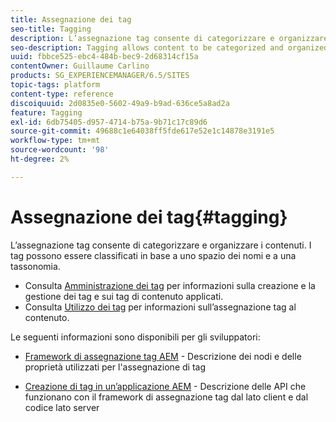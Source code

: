 ```yaml
---
title: Assegnazione dei tag
seo-title: Tagging
description: L’assegnazione tag consente di categorizzare e organizzare i contenuti
seo-description: Tagging allows content to be categorized and organized
uuid: fbbce525-ebc4-484b-bec9-2d68314cf15a
contentOwner: Guillaume Carlino
products: SG_EXPERIENCEMANAGER/6.5/SITES
topic-tags: platform
content-type: reference
discoiquuid: 2d0835e0-5602-49a9-b9ad-636ce5a8ad2a
feature: Tagging
exl-id: 6db75405-d957-4714-b75a-9b71c17c89d6
source-git-commit: 49688c1e64038ff5fde617e52e1c14878e3191e5
workflow-type: tm+mt
source-wordcount: '98'
ht-degree: 2%

---
```


# Assegnazione dei tag{#tagging}

L’assegnazione tag consente di categorizzare e organizzare i contenuti. I tag possono essere classificati in base a uno spazio dei nomi e a una tassonomia.

* Consulta [Amministrazione dei tag](/help/sites-administering/tags.md) per informazioni sulla creazione e la gestione dei tag e sui tag di contenuto applicati.
* Consulta [Utilizzo dei tag](/help/sites-authoring/tags.md) per informazioni sull’assegnazione tag al contenuto.

Le seguenti informazioni sono disponibili per gli sviluppatori:

* [Framework di assegnazione tag AEM](/help/sites-developing/framework.md) - Descrizione dei nodi e delle proprietà utilizzati per l&#39;assegnazione di tag

* [Creazione di tag in un’applicazione AEM](/help/sites-developing/building.md) - Descrizione delle API che funzionano con il framework di assegnazione tag dal lato client e dal codice lato server
